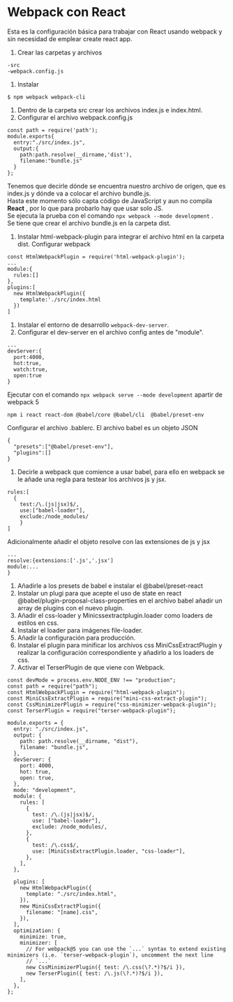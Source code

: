 # Webpack con React

Esta es la configuración básica para trabajar con React usando webpack y sin necesidad de emplear create react app.

1. Crear las carpetas y archivos

```
-src
-webpack.config.js
```

1. Instalar

```
$ npm webpack webpack-cli
```

1. Dentro de la carpeta src crear los archivos index.js e index.html.
1. Configurar el archivo webpack.config.js

```
const path = require('path');
module.exports{
  entry:"./src/index.js",
  output:{
    path:path.resolve(__dirname,'dist'),
    filename:"bundle.js"
  }
};
```

Tenemos que decirle dónde se encuentra nuestro archivo de origen, que es index.js y dónde va a colocar el archivo bundle.js.  
Hasta este momento sólo capta código de JavaScript y aun no compila **React** , por lo que para probarlo hay que usar solo JS.  
Se ejecuta la prueba con el comando `npx webpack --mode development` .  
Se tiene que crear el archivo bundle.js en la carpeta dist.

1. Instalar html-webpack-plugin para integrar el archivo html en la carpeta dist. Configurar webpack

```
const HtmlWebpackPlugin = require('html-webpack-plugin');
...
module:{
  rules:[]
},
plugins:[
  new HtmlWebpackPlugin({
    template:'./src/index.html
  })
]
```

1. Instalar el entorno de desarrollo `webpack-dev-server`.
1. Configurar el dev-server en el archivo config antes de "module".

```
...
devServer:{
  port:4000,
  hot:true,
  watch:true,
  open:true
}
```

Ejecutar con el comando `npx webpack serve --mode development` apartir de webpack 5

```
npm i react react-dom @babel/core @babel/cli  @babel/preset-env
```

Configurar el archivo .bablerc. El archivo babel es un objeto JSON

```
{
  "presets":["@babel/preset-env"],
  "plugins":[]
}
```

1. Decirle a webpack que comience a usar babel, para ello en webpack se le añade una regla para testear los archivos js y jsx.

```
rules:[
  {
    test:/\.(js|jsx)$/,
    use:["babel-loader"],
    exclude:/node_modules/
    }
]
```

Adicionalmente añadir el objeto resolve con las extensiones de js y jsx

```
...
resolve:{extensions:['.js','.jsx']
module:...
}
```

1. Añadirle a los presets de babel e instalar el @babel/preset-react
1. Instalar un plugi para que acepte el uso de state en react @babel/plugin-proposal-class-properties en el archivo babel añadir un array de plugins con el nuevo plugin.
1. Añadir el css-loader y Minicssextractplugin.loader como loaders de estilos en css.
1. Instalar el loader para imágenes file-loader.
1. Añadir la configuración para producción.
1. Instalar el plugin para minificar los archivos css MiniCssExtractPlugin y realizar la configuración correspondiente y añadirlo a los loaders de css.
1. Activar el TerserPlugin de que viene con Webpack.

```
const devMode = process.env.NODE_ENV !== "production";
const path = require("path");
const HtmlWebpackPlugin = require("html-webpack-plugin");
const MiniCssExtractPlugin = require("mini-css-extract-plugin");
const CssMinimizerPlugin = require("css-minimizer-webpack-plugin");
const TerserPlugin = require("terser-webpack-plugin");

module.exports = {
  entry: "./src/index.js",
  output: {
    path: path.resolve(__dirname, "dist"),
    filename: "bundle.js",
  },
  devServer: {
    port: 4000,
    hot: true,
    open: true,
  },
  mode: "development",
  module: {
    rules: [
      {
        test: /\.(js|jsx)$/,
        use: ["babel-loader"],
        exclude: /node_modules/,
      },
      {
        test: /\.css$/,
        use: [MiniCssExtractPlugin.loader, "css-loader"],
      },
    ],
  },

  plugins: [
    new HtmlWebpackPlugin({
      template: "./src/index.html",
    }),
    new MiniCssExtractPlugin({
      filename: "[name].css",
    }),
  ],
  optimization: {
    minimize: true,
    minimizer: [
      // For webpack@5 you can use the `...` syntax to extend existing minimizers (i.e. `terser-webpack-plugin`), uncomment the next line
      // `...`
      new CssMinimizerPlugin({ test: /\.css(\?.*)?$/i }),
      new TerserPlugin({ test: /\.js(\?.*)?$/i }),
    ],
  },
};


```
